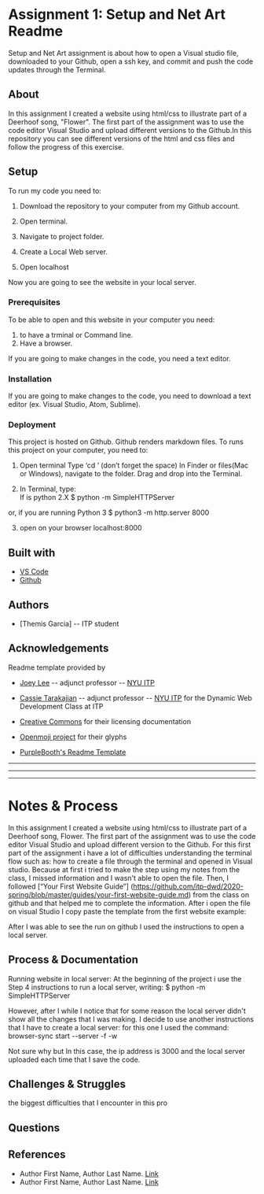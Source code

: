 <!-- Every README should start with an H1 -->
# Assignment 1: Setup and Net Art Readme 
<!-- A one sentence description of the project or assignment -->
Setup and Net Art assignment is about how to open a Visual studio file, downloaded to your Github, open a ssh key, and commit and push the code updates through the Terminal. 

<!-- It is good practice to add an about or summary -->
## About

In this assignment I created a website using html/css to illustrate part of a Deerhoof song, "Flower". 
The first part of the assignment was to use the code editor Visual Studio and upload different versions to the Github.In this repository you can see different versions of the html and css files and follow the progress of this exercise.

<!-- It is essential to describe how to set up your project -->
## Setup
To run my code you need to:
1. Download the repository to your computer from my Github account. 
2. Open terminal. 
3. Navigate to project folder.
4. Create a Local Web server.

5. Open localhost

Now you are going to see the website in your local server.

<!-- Any knowledge or tools you will need before hand -->
### Prerequisites

To be able to open and this website in your computer you need:
1. to have a trminal or Command line.
2. Have a browser.

If you are going to make changes in the code, you need a text editor.

<!-- any installation needs should be defined -->
### Installation

If you are going to make changes to the code, you need to download a text editor (ex. Visual Studio, Atom, Sublime).

<!-- Write instructions on how to start working on your project -->
<!--### Develop

<!--To develop this document, you can follow the steps provided below:
1. create a fork of this project on Github
2. ping the author of this repo via Github Issues to see if they are looking for contributions on the specific feature you're looking to add
3. open the file in VS Code and make updates 
4. add and commit those changes in your forked github repo
5. make a pull request specifying what additions and changes were made
6. have a nice chat and communication with me about those changes. 
7. celebrate the contribution! -->

<!-- Notes about the deployment -->
### Deployment

This project is hosted on Github. Github renders markdown files.
To runs this project on your computer, you need to:
  1. Open terminal
  Type ‘cd ‘ (don’t forget the space)
  In Finder or files(Mac or Windows), navigate to the folder. Drag and drop into the Terminal.
  
  2. In Terminal, type:  
  If is python 2.X
  $ python -m SimpleHTTPServer

  or, if you are running Python 3
  $ python3 -m http.server 8000
  
  3. open on your browser
     localhost:8000


## Built with

* [VS Code](https://code.visualstudio.com/)
* [Github](https://github.com)

## Authors
* [Themis Garcia] -- ITP student 

<!--## Code of Conduct

<!--Please read the [CODE OF CONDUCT](https://www.mozilla.org/en-US/about/governance/policies/participation/) 

<!--## License

<!--This is README template is licensed according to [Attribution 4.0 International (CC BY 4.0) ](https://creativecommons.org/licenses/by/4.0/)

<!-- thank and reference all the things that made your project happen -->
## Acknowledgements

Readme template provided by 
* [Joey Lee](https://jk-lee.com) -- adjunct professor -- [NYU ITP](https://itp.nyu.edu)
* [Cassie Tarakajian](https://cassietarakajian.com/) -- adjunct professor -- [NYU ITP](https://itp.nyu.edu)
for the Dynamic Web Development Class at ITP

* [Creative Commons](https://creativecommons.org/licenses/by/4.0/) for their licensing documentation
* [Openmoji project](https://www.openmoji.org/library/#search=notebook&emoji=1F4D4) for their glyphs
* [PurpleBooth's Readme Template](https://gist.github.com/PurpleBooth/109311bb0361f32d87a2)

***
***
***

<!-- For your assignments you might consider  -->
# Notes & Process

In this assignment I created a website using html/css to illustrate part of a Deerhoof song, Flower. 
The first part of the assignment was to use the code editor Visual Studio and upload different version to the Github.
For this first part of the assignment i have a lot of difficulties understanding the terminal flow such as: how to create a file through the terminal and opened in Visual studio. Because at first i tried to make the step using my notes from the class, I missed information and I wasn't able to open the file. Then, I followed [“Your First Website Guide”] (https://github.com/itp-dwd/2020-spring/blob/master/guides/your-first-website-guide.md) from the class on github and that helped me to complete the information. After i open the file on visual Studio I copy paste the template from the first website example:

After I was able to see the run on github I used the instructions to open a local server. 



<!-- How you built this project - Include images, gifs, and notes here -->
## Process & Documentation

Running website in local server:
At the beginning of the project i use the Step 4 instructions to run a local server, writing: $ python -m SimpleHTTPServer

However, after I while I notice that for some reason the local server didn't show all the changes that I was making. I decide to use another instructions that I have to create a local server: for this one I used the command: browser-sync start --server -f -w

Not sure why but In this case, the ip address is 3000 and the local server uploaded each time that I save the code. 


<!-- Any specific challenges or struggles documented -->
## Challenges & Struggles

the biggest difficulties that I encounter in this pro

<!-- Any questions you have -->
## Questions

<!-- References for resources and inspiration -->
## References

* Author First Name, Author Last Name. [Link]()
* Author First Name, Author Last Name. [Link]()
